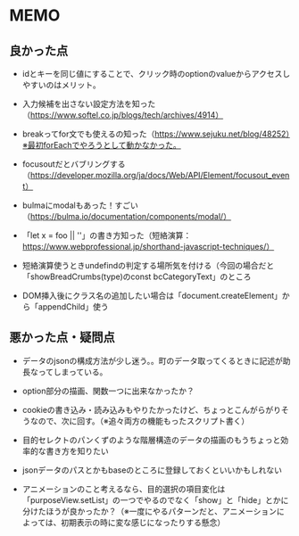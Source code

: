 # MEMO

## 良かった点
- idとキーを同じ値にすることで、クリック時のoptionのvalueからアクセスしやすいのはメリット。

- 入力候補を出さない設定方法を知った（https://www.softel.co.jp/blogs/tech/archives/4914）

- breakってfor文でも使えるの知った（https://www.sejuku.net/blog/48252）※最初forEachでやろうとして動かなかった。

- focusoutだとバブリングする（https://developer.mozilla.org/ja/docs/Web/API/Element/focusout_event）

- bulmaにmodalもあった！すごい（https://bulma.io/documentation/components/modal/）

- 「let x = foo || ''」の書き方知った（短絡演算：https://www.webprofessional.jp/shorthand-javascript-techniques/）

- 短絡演算使うときundefindの判定する場所気を付ける（今回の場合だと「showBreadCrumbs(type)のconst bcCategoryText」のところ

- DOM挿入後にクラス名の追加したい場合は「document.createElement」から「appendChild」使う

## 悪かった点・疑問点
- データのjsonの構成方法が少し迷う。。町のデータ取ってくるときに記述が助長なってしまっている。

- option部分の描画、関数一つに出来なかったか？

- cookieの書き込み・読み込みもやりたかったけど、ちょっとこんがらがりそうなので、次に回す。（※追々両方の機能もったスクリプト書く）

- 目的セレクトのパンくずのような階層構造のデータの描画のもうちょっと効率的な書き方を知りたい

- jsonデータのパスとかもbaseのところに登録しておくといいかもしれない

- アニメーションのこと考えるなら、目的選択の項目変化は「purposeView.setList」の一つでやるのでなく「show」と「hide」とかに分けたほうが良かったか？（※一度にやるパターンだと、アニメーションによっては、初期表示の時に変な感じになったりする懸念）

